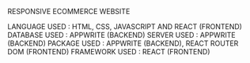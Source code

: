 RESPONSIVE ECOMMERCE WEBSITE 

LANGUAGE USED : HTML, CSS, JAVASCRIPT AND REACT (FRONTEND)
DATABASE USED : APPWRITE (BACKEND)
SERVER USED : APPWRITE (BACKEND)
PACKAGE USED : APPWRITE (BACKEND), REACT ROUTER DOM (FRONTEND)
FRAMEWORK USED : REACT (FRONTEND)

